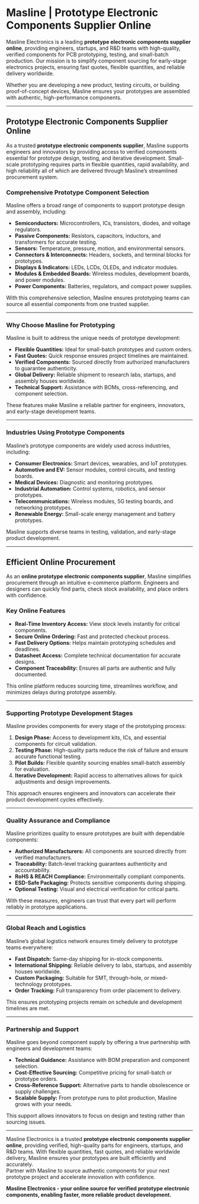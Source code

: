 # Masline | Prototype Electronic Components Supplier Online

Masline Electronics is a leading **prototype electronic components supplier online**, providing engineers, startups, and R&D teams with high-quality, verified components for PCB prototyping, testing, and small-batch production. Our mission is to simplify component sourcing for early-stage electronics projects, ensuring fast quotes, flexible quantities, and reliable delivery worldwide.

Whether you are developing a new product, testing circuits, or building proof-of-concept devices, Masline ensures your prototypes are assembled with authentic, high-performance components.

---

## Prototype Electronic Components Supplier Online

As a trusted **prototype electronic components supplier**, Masline supports engineers and innovators by providing access to verified components essential for prototype design, testing, and iterative development. Small-scale prototyping requires parts in flexible quantities, rapid availability, and high reliability all of which are delivered through Masline’s streamlined procurement system.

### **Comprehensive Prototype Component Selection**
Masline offers a broad range of components to support prototype design and assembly, including:

- **Semiconductors:** Microcontrollers, ICs, transistors, diodes, and voltage regulators.  
- **Passive Components:** Resistors, capacitors, inductors, and transformers for accurate testing.  
- **Sensors:** Temperature, pressure, motion, and environmental sensors.  
- **Connectors & Interconnects:** Headers, sockets, and terminal blocks for prototypes.  
- **Displays & Indicators:** LEDs, LCDs, OLEDs, and indicator modules.  
- **Modules & Embedded Boards:** Wireless modules, development boards, and power modules.  
- **Power Components:** Batteries, regulators, and compact power supplies.  

With this comprehensive selection, Masline ensures prototyping teams can source all essential components from one trusted supplier.

---

### **Why Choose Masline for Prototyping**
Masline is built to address the unique needs of prototype development:

- **Flexible Quantities:** Ideal for small-batch prototypes and custom orders.  
- **Fast Quotes:** Quick response ensures project timelines are maintained.  
- **Verified Components:** Sourced directly from authorized manufacturers to guarantee authenticity.  
- **Global Delivery:** Reliable shipment to research labs, startups, and assembly houses worldwide.  
- **Technical Support:** Assistance with BOMs, cross-referencing, and component selection.  

These features make Masline a reliable partner for engineers, innovators, and early-stage development teams.

---

### **Industries Using Prototype Components**
Masline’s prototype components are widely used across industries, including:

- **Consumer Electronics:** Smart devices, wearables, and IoT prototypes.  
- **Automotive and EV:** Sensor modules, control circuits, and testing boards.  
- **Medical Devices:** Diagnostic and monitoring prototypes.  
- **Industrial Automation:** Control systems, robotics, and sensor prototypes.  
- **Telecommunications:** Wireless modules, 5G testing boards, and networking prototypes.  
- **Renewable Energy:** Small-scale energy management and battery prototypes.  

Masline supports diverse teams in testing, validation, and early-stage product development.

---

## Efficient Online Procurement

As an **online prototype electronic components supplier**, Masline simplifies procurement through an intuitive e-commerce platform. Engineers and designers can quickly find parts, check stock availability, and place orders with confidence.

### **Key Online Features**
- **Real-Time Inventory Access:** View stock levels instantly for critical components.  
- **Secure Online Ordering:** Fast and protected checkout process.  
- **Fast Delivery Options:** Helps maintain prototyping schedules and deadlines.  
- **Datasheet Access:** Complete technical documentation for accurate designs.  
- **Component Traceability:** Ensures all parts are authentic and fully documented.  

This online platform reduces sourcing time, streamlines workflow, and minimizes delays during prototype assembly.

---

### **Supporting Prototype Development Stages**
Masline provides components for every stage of the prototyping process:

1. **Design Phase:** Access to development kits, ICs, and essential components for circuit validation.  
2. **Testing Phase:** High-quality parts reduce the risk of failure and ensure accurate functional testing.  
3. **Pilot Builds:** Flexible quantity sourcing enables small-batch assembly for evaluation.  
4. **Iterative Development:** Rapid access to alternatives allows for quick adjustments and design improvements.  

This approach ensures engineers and innovators can accelerate their product development cycles effectively.

---

### **Quality Assurance and Compliance**
Masline prioritizes quality to ensure prototypes are built with dependable components:

- **Authorized Manufacturers:** All components are sourced directly from verified manufacturers.  
- **Traceability:** Batch-level tracking guarantees authenticity and accountability.  
- **RoHS & REACH Compliance:** Environmentally compliant components.  
- **ESD-Safe Packaging:** Protects sensitive components during shipping.  
- **Optional Testing:** Visual and electrical verification for critical parts.  

With these measures, engineers can trust that every part will perform reliably in prototype applications.

---

### **Global Reach and Logistics**
Masline’s global logistics network ensures timely delivery to prototype teams everywhere:

- **Fast Dispatch:** Same-day shipping for in-stock components.  
- **International Shipping:** Reliable delivery to labs, startups, and assembly houses worldwide.  
- **Custom Packaging:** Suitable for SMT, through-hole, or mixed-technology prototypes.  
- **Order Tracking:** Full transparency from order placement to delivery.  

This ensures prototyping projects remain on schedule and development timelines are met.

---

### **Partnership and Support**
Masline goes beyond component supply by offering a true partnership with engineers and development teams:

- **Technical Guidance:** Assistance with BOM preparation and component selection.  
- **Cost-Effective Sourcing:** Competitive pricing for small-batch or prototype orders.  
- **Cross-Reference Support:** Alternative parts to handle obsolescence or supply challenges.  
- **Scalable Supply:** From prototype runs to pilot production, Masline grows with your needs.  

This support allows innovators to focus on design and testing rather than sourcing issues.

---

Masline Electronics is a trusted **prototype electronic components supplier online**, providing verified, high-quality parts for engineers, startups, and R&D teams. With flexible quantities, fast quotes, and reliable worldwide delivery, Masline ensures your prototypes are built efficiently and accurately.  
Partner with Masline to source authentic components for your next prototype project and accelerate innovation with confidence.


**Masline Electronics - your online source for verified prototype electronic components, enabling faster, more reliable product development.**
